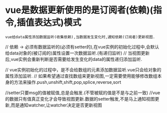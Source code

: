 # vue是数据更新使用的是订阅者(依赖)(指令,插值表达式)模式
    vue给data属性添加数据监听(收集依赖),当数据发生变化时,通知依赖(订阅者)更新视图.
//		依赖 -> 必须有数据监听的(必须有setter的),在vue实例的初始化过程中,会默认给data对象的(被订阅的)属性设置一次数据监听.(有递归监听)
//		当视图更新后,vue实例会重新判断是否需要给发生变化的data的属性递归添加监听.

//		vue实例初始化的过程中，是不会给数组的元素添加数据监听.vue只会给对象的属性添加监听.
//		如果希望通过查找数组来更新视图,一定需要使用能够修改数组本身的方法来操作.push,unshift,shift,pop,splice,reverse,sort

//setter只要msg的值被赋值,总是会触发.(不管被赋的值是不是与之前一致)
			//vue的数据只有值真正变化才会导致视图更新.数据的setter触发,不是马上通知视图更新,而是通知watcher,让watcher决定是否更新视图